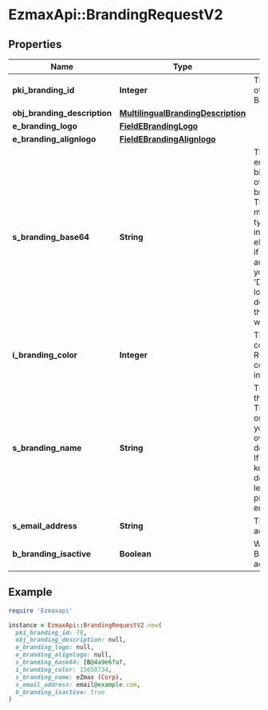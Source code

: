 # EzmaxApi::BrandingRequestV2

## Properties

| Name | Type | Description | Notes |
| ---- | ---- | ----------- | ----- |
| **pki_branding_id** | **Integer** | The unique ID of the Branding | [optional] |
| **obj_branding_description** | [**MultilingualBrandingDescription**](MultilingualBrandingDescription.md) |  |  |
| **e_branding_logo** | [**FieldEBrandingLogo**](FieldEBrandingLogo.md) |  |  |
| **e_branding_alignlogo** | [**FieldEBrandingAlignlogo**](FieldEBrandingAlignlogo.md) |  | [optional] |
| **s_branding_base64** | **String** | The Base64 encoded binary content of the branding logo. This need to match image type selected in eBrandingLogo if you supply an image. If you select &#39;Default&#39;, the logo will be deleted and the default one will be used. | [optional] |
| **i_branding_color** | **Integer** | The primary color. This is a RGB color converted into integer |  |
| **s_branding_name** | **String** | The name of the Branding  This value will only be set if you wish to overwrite the default name. If you want to keep the default name, leave this property empty | [optional] |
| **s_email_address** | **String** | The email address. | [optional] |
| **b_branding_isactive** | **Boolean** | Whether the Branding is active or not |  |

## Example

```ruby
require 'Ezmaxapi'

instance = EzmaxApi::BrandingRequestV2.new(
  pki_branding_id: 78,
  obj_branding_description: null,
  e_branding_logo: null,
  e_branding_alignlogo: null,
  s_branding_base64: [B@4a9e6faf,
  i_branding_color: 15658734,
  s_branding_name: eZmax (Corp),
  s_email_address: email@example.com,
  b_branding_isactive: true
)
```

